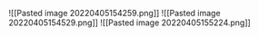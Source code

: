 ![[Pasted image 20220405154259.png]]
![[Pasted image 20220405154529.png]]
![[Pasted image 20220405155224.png]]